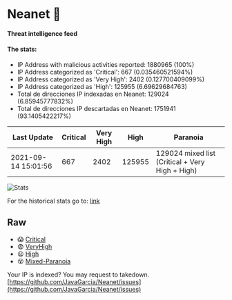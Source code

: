 # Neanet :hocho:
#### Threat intelligence feed
#### The stats:

- IP Address with malicious activities reported: 1880965 (100%)
- IP Address categorized as 'Critical':  667 (0.035460521594%)
- IP Address categorized as 'Very High':  2402 (0.127700409099%)
- IP Address categorized as 'High':  125955 (6.69629684763)
- Total de direcciones IP indexadas en Neanet:  129024 (6.85945777832%)
- Total de direcciones IP descartadas en Neanet:  1751941 (93.1405422217%)

| Last Update | Critical | Very High | High | Paranoia |
| --- | --- | --- | --- | --- |
| 2021-09-14 15:01:56 | 667 | 2402 | 125955 | 129024 mixed list (Critical + Very High + High)|

![Stats](https://docs.google.com/spreadsheets/d/e/2PACX-1vSnaNMIXVabIpDJjufMlzH7poXnshF3mgd8Is1g9ytUEzVsP5my4Trn8f-xkoLLQ38xpL3HtmUexLo6/pubchart?oid=501124687&format=image)

For the historical stats go to: [link](/stats.csv)
## Raw
- :scream: [Critical](https://raw.githubusercontent.com/JavaGarcia/Neanet/master/blacklists/neanet_critical.txt)
- :fearful: [VeryHigh](https://raw.githubusercontent.com/JavaGarcia/Neanet/master/blacklists/neanet_veryHigh.txtt)
- :frowning: [High](https://raw.githubusercontent.com/JavaGarcia/Neanet/master/blacklists/neanet_high.txt)
- :dizzy_face: [Mixed-Paranoia](https://raw.githubusercontent.com/JavaGarcia/Neanet/master/blacklists/neanet_all.txt)


Your IP is indexed? You may request to takedown. [https://github.com/JavaGarcia/Neanet/issues](https://github.com/JavaGarcia/Neanet/issues)



























































































































































































































































































































































































































































































































































































































































































































































































































































































































































































































































































































































































































































































































































































































































































































































































































































































































































































































































































































































































































































































































































































































































































































































































































































































































































































































































































































































































































































































































































































































































































































































































































































































































































































































































































































































































































































































































































































































































































































































































































































































































































































































































































































































































































































































































































































































































































































































































































































































































































































































































































































































































































































































































































































































































































































































































































































































































































































































































































































































































































































































































































































































































































































































































































































































































































































































































































































































































































































































































































































































































































































































































































































































































































































































































































































































































































































































































































































































































































































































































































































































































































































































































































































































































































































































































































































































































































































































































































































































































































